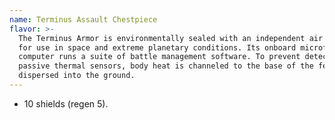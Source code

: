 ```yaml
---
name: Terminus Assault Chestpiece
flavor: >-
  The Terminus Armor is environmentally sealed with an independent air supply
  for use in space and extreme planetary conditions. Its onboard microframe
  computer runs a suite of battle management software. To prevent detection by
  passive thermal sensors, body heat is channeled to the base of the feet and
  dispersed into the ground.
---
```

- 10 shields (regen 5).